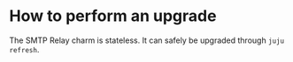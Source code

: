 # How to perform an upgrade

The SMTP Relay charm is stateless. It can safely be upgraded through `juju refresh`.
